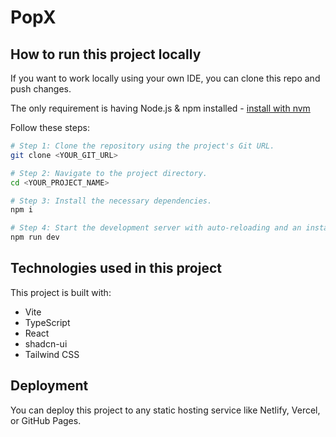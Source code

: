 
# PopX

## How to run this project locally

If you want to work locally using your own IDE, you can clone this repo and push changes.

The only requirement is having Node.js & npm installed - [install with nvm](https://github.com/nvm-sh/nvm#installing-and-updating)

Follow these steps:

```sh
# Step 1: Clone the repository using the project's Git URL.
git clone <YOUR_GIT_URL>

# Step 2: Navigate to the project directory.
cd <YOUR_PROJECT_NAME>

# Step 3: Install the necessary dependencies.
npm i

# Step 4: Start the development server with auto-reloading and an instant preview.
npm run dev
```

## Technologies used in this project

This project is built with:

- Vite
- TypeScript
- React
- shadcn-ui
- Tailwind CSS

## Deployment

You can deploy this project to any static hosting service like Netlify, Vercel, or GitHub Pages.
